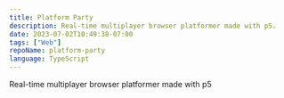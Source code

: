 ```yaml
---
title: Platform Party
description: Real-time multiplayer browser platformer made with p5.
date: 2023-07-02T10:49:38-07:00
tags: ["Web"]
repoName: platform-party
language: TypeScript
---
```


Real-time multiplayer browser platformer made with p5
